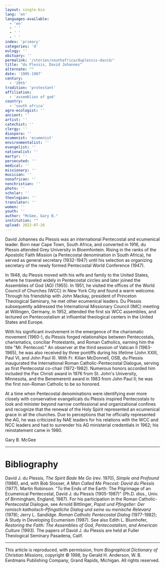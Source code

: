 ```yaml
---
layout: single-bio
lang: 'en'
languages-available:
  - 'en'
  - ' '
  - ' '
  - ' '
index: 'primary'
categories: 'd'
eulogy: ''
obituary: ''
permalink: '/stories/southafrica/duplessis-david/'
title: "du Plessis, David Johannes"
alternate: ""
date: '1905-1987'
century:
  - '20th'
tradition: 'protestant'
affiliation:
  - 'assemblies of god'
country:
  - 'south africa'
agro-ecologist: ''
ancient: ''
artist: ''
catechist: ''
clergy: ''
diaspora: ''
ecumenist: 'ecumenist'
environmentalist: ''
evangelist: ''
nationalist: ''
martyr: ''
persecuted: ''
medical: ''
missionary: ''
musician: ''
nonafrican: ''
nonchristian: ''
photo: ''
scholar: ''
theologian: ''
translator: ''
women: ''
youth: ''
author: "McGee, Gary B."
institution: ""
upload: 2022-07-26
---
```




David Johannes du Plessis was an international Pentecostal and ecumenical leader. Born near Cape Town, South Africa, and converted in 1916, du Plessis attended Grey University in Bloemfontein. Rising in the ranks of the Apostolic Faith Mission (a Pentecostal denomination in South Africa), he served as general secretary (1932-1947) until his selection as organizing secretary of the newly formed Pentecostal World Conference (1947).

In 1948, du Plessis moved with his wife and family to the United States, where he traveled widely in Pentecostal circles and later joined the Assemblies of God (AG) (1955). In 1951, he visited the offices of the World Council of Churches (WCC) in New York City and found a warm welcome. Through his friendship with John Mackay, president of Princeton Theological Seminary, he met other ecumenical leaders. Du Plessis subsequently addressed the International Missionary Council (IMC) meeting at Willingen, Germany, in 1952, attended the first six WCC assemblies, and lectured on Pentecostalism at influential theological centers in the United States and Europe.

With his significant involvement in the emergence of the charismatic movement (1960-), du Plessis forged relationships between Pentecostals, charismatics, conciliar Protestants, and Roman Catholics, earning him the title "Mr. Pentecost." An observer at the third session of Vatican II (1963-1965), he was also received by three pontiffs during his lifetime (John XXIII, Paul VI, and John Paul II). With Fr. Kilian McDonnell, OSB, du Plessis inaugurated the International Roman Catholic-Pentecostal Dialogue, serving as first Pentecostal co-chair (1972-1982). Numerous honors accorded him included the Pax Christi award in 1976 from St. John's University, Minnesota, and the Benemerenti award in 1983 from John Paul II; he was the first non-Roman Catholic to be so honored.

At a time when Pentecostal denominations were identifying ever more closely with conservative evangelicals du Plessis inspired Pentecostals to look and minister beyond narrow confessional and organizational confines and recognize that the renewal of the Holy Spirit represented an ecumenical grace in all the churches. Due to perceptions that he officially represented the AG, he was criticized by NAE leaders for his relations with the WCC and NCC leaders and had to surrender his AG ministerial credentials in 1962; his reinstatement came in 1980.

Gary B. McGee

---

# Bibliography

David J. du Plessis, *The Spirit Bade Me Go* (rev. 1970), *Simple and Profound* (1986), and, with Bob Slosser, *A Man Called Me Precost: David du Plessis* (1977). Martin Robinson. "To the Ends of the Earth: The Pilgrimage of an Ecumenical Pentecostal, David J. du Plessis (1905-1987)" (Ph.D. diss., Univ. of Birmingham, England, 1987). For his participation in the Roman Catholic-Pentecostal Dialogue, see Arnold Bittlinger, *Papst und Pfingstler: Der romisch katholisch-Pfingstliche Dialog und seine ou menische Relevanz* (1978); Jerry L. Sandidge. *Roman Catholic Pentecostal Dialog* (1977-1982); A Study in Developing Ecumenism (1987). See also Edith L. Blumhofer, *Restoring the Faith: The Assemblies of God, Pentecostalism, and American Culture* (1993). The papers of David J. du Plessis are held at Fuller Theological Seminary Pasadena, Calif.

---

This article is reproduced, with permission, from *Biographical Dictionary of Christian Missions*, copyright © 1998, by Gerald H. Anderson, W. B. Eerdmans Publishing Company, Grand Rapids, Michigan. All rights reserved.
